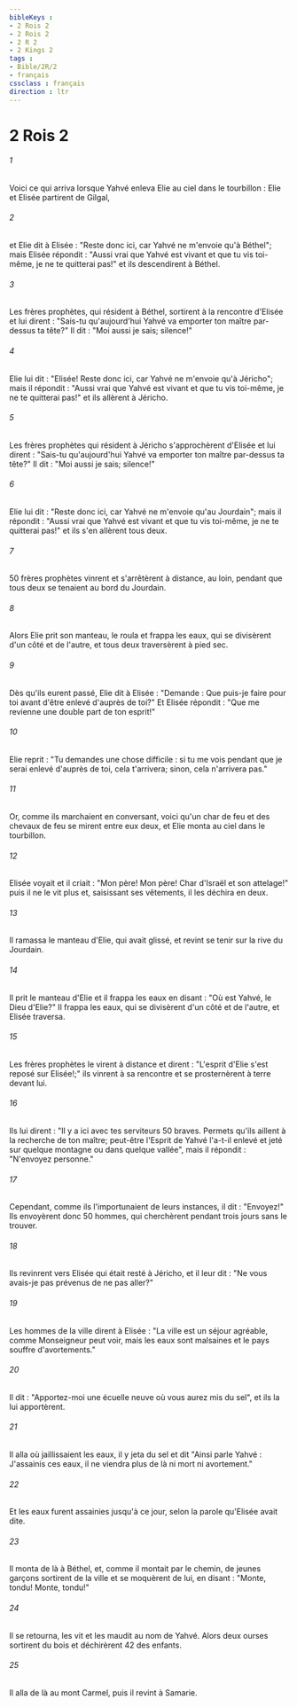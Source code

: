 ```yaml
---
bibleKeys : 
- 2 Rois 2
- 2 Rois 2
- 2 R 2
- 2 Kings 2
tags : 
- Bible/2R/2
- français
cssclass : français
direction : ltr
---
```


# 2 Rois 2

###### 1
Voici ce qui arriva lorsque Yahvé enleva Elie au ciel dans le tourbillon : Elie et Elisée partirent de Gilgal,
###### 2
et Elie dit à Elisée : "Reste donc ici, car Yahvé ne m'envoie qu'à Béthel"; mais Elisée répondit : "Aussi vrai que Yahvé est vivant et que tu vis toi-même, je ne te quitterai pas!" et ils descendirent à Béthel.
###### 3
Les frères prophètes, qui résident à Béthel, sortirent à la rencontre d'Elisée et lui dirent : "Sais-tu qu'aujourd'hui Yahvé va emporter ton maître par-dessus ta tête?" Il dit : "Moi aussi je sais; silence!"
###### 4
Elie lui dit : "Elisée! Reste donc ici, car Yahvé ne m'envoie qu'à Jéricho"; mais il répondit : "Aussi vrai que Yahvé est vivant et que tu vis toi-même, je ne te quitterai pas!" et ils allèrent à Jéricho.
###### 5
Les frères prophètes qui résident à Jéricho s'approchèrent d'Elisée et lui dirent : "Sais-tu qu'aujourd'hui Yahvé va emporter ton maître par-dessus ta tête?" Il dit : "Moi aussi je sais; silence!"
###### 6
Elie lui dit : "Reste donc ici, car Yahvé ne m'envoie qu'au Jourdain"; mais il répondit : "Aussi vrai que Yahvé est vivant et que tu vis toi-même, je ne te quitterai pas!" et ils s'en allèrent tous deux.
###### 7
50 frères prophètes vinrent et s'arrêtèrent à distance, au loin, pendant que tous deux se tenaient au bord du Jourdain.
###### 8
Alors Elie prit son manteau, le roula et frappa les eaux, qui se divisèrent d'un côté et de l'autre, et tous deux traversèrent à pied sec.
###### 9
Dès qu'ils eurent passé, Elie dit à Elisée : "Demande : Que puis-je faire pour toi avant d'être enlevé d'auprès de toi?" Et Elisée répondit : "Que me revienne une double part de ton esprit!"
###### 10
Elie reprit : "Tu demandes une chose difficile : si tu me vois pendant que je serai enlevé d'auprès de toi, cela t'arrivera; sinon, cela n'arrivera pas."
###### 11
Or, comme ils marchaient en conversant, voici qu'un char de feu et des chevaux de feu se mirent entre eux deux, et Elie monta au ciel dans le tourbillon.
###### 12
Elisée voyait et il criait : "Mon père! Mon père! Char d'Israël et son attelage!" puis il ne le vit plus et, saisissant ses vêtements, il les déchira en deux.
###### 13
Il ramassa le manteau d'Elie, qui avait glissé, et revint se tenir sur la rive du Jourdain.
###### 14
Il prit le manteau d'Elie et il frappa les eaux en disant : "Où est Yahvé, le Dieu d'Elie?" Il frappa les eaux, qui se divisèrent d'un côté et de l'autre, et Elisée traversa.
###### 15
Les frères prophètes le virent à distance et dirent : "L'esprit d'Elie s'est reposé sur Elisée!;" ils vinrent à sa rencontre et se prosternèrent à terre devant lui.
###### 16
Ils lui dirent : "Il y a ici avec tes serviteurs 50 braves. Permets qu'ils aillent à la recherche de ton maître; peut-être l'Esprit de Yahvé l'a-t-il enlevé et jeté sur quelque montagne ou dans quelque vallée", mais il répondit : "N'envoyez personne."
###### 17
Cependant, comme ils l'importunaient de leurs instances, il dit : "Envoyez!" Ils envoyèrent donc 50 hommes, qui cherchèrent pendant trois jours sans le trouver.
###### 18
Ils revinrent vers Elisée qui était resté à Jéricho, et il leur dit : "Ne vous avais-je pas prévenus de ne pas aller?"
###### 19
Les hommes de la ville dirent à Elisée : "La ville est un séjour agréable, comme Monseigneur peut voir, mais les eaux sont malsaines et le pays souffre d'avortements."
###### 20
Il dit : "Apportez-moi une écuelle neuve où vous aurez mis du sel", et ils la lui apportèrent.
###### 21
Il alla où jaillissaient les eaux, il y jeta du sel et dit "Ainsi parle Yahvé : J'assainis ces eaux, il ne viendra plus de là ni mort ni avortement."
###### 22
Et les eaux furent assainies jusqu'à ce jour, selon la parole qu'Elisée avait dite.
###### 23
Il monta de là à Béthel, et, comme il montait par le chemin, de jeunes garçons sortirent de la ville et se moquèrent de lui, en disant : "Monte, tondu! Monte, tondu!"
###### 24
Il se retourna, les vit et les maudit au nom de Yahvé. Alors deux ourses sortirent du bois et déchirèrent 42 des enfants.
###### 25
Il alla de là au mont Carmel, puis il revint à Samarie.
